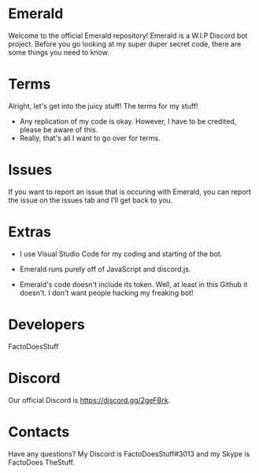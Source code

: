 # Emerald
Welcome to the official Emerald repository! Emerald is a W.I.P Discord bot project. Before you go looking at my super duper secret code, there are some things you need to know.

# Terms
Alright, let's get into the juicy stuff! The terms for my stuff!

- Any replication of my code is okay. However, I have to be credited, please be aware of this. 
- Really, that's all I want to go over for terms. 

# Issues
If you want to report an issue that is occuring with Emerald, you can report the issue on the issues tab and I'll get back to you. 

# Extras
- I use Visual Studio Code for my coding and starting of the bot.

- Emerald runs purely off of JavaScript and discord.js.

- Emerald's code doesn't include its token. Well, at least in this Github it doesn't. I don't want people hacking my freaking bot! 

# Developers
FactoDoesStuff

# Discord
Our official Discord is https://discord.gg/2geFBrk.

# Contacts

Have any questions? My Discord is FactoDoesStuff#3013 and my Skype is FactoDoes TheStuff. 
